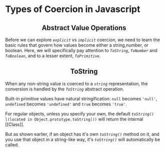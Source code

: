 # Types of Coercion in Javascript

<h2 align="center">Abstract Value Operations</h2>

Before we can explore _`explicit`_ vs _`implicit`_ coercion, we need to learn the basic rules that govern how values become either a string,number, or boolean. Here, we will specifically pay attention to _`ToString`_, _`ToNumber`_ and _`ToBoolean`_, and to a lesser extent, _`ToPrimitive`_.


<h2 align="center">ToString</h2>

When any non-string value is coerced to a _`string`_ representation, the conversion is handled by the _`ToString`_ abstract operation.

Bulit-in primitive values have natural stringification: `null` becomes `'null'`, `undefined` becomes `'undefined'` and `true` becomes `'true'`.

For regular objects, unless you specify your own, the default _`toString()`_ `l(located in Object.prototype.toString())` will return the internal [[Class]].

But as shown earlier, if an object has it's own _`toString()`_ method on it, and you use that object in a string-like way, it's _`toString()`_ will automatically be called.